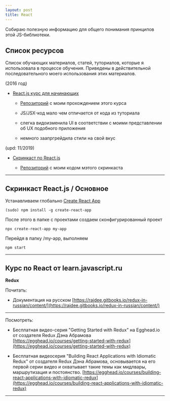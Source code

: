 ```yaml
---
layout: post
title: React
---
```


Собираю полезную информацию для общего понимания принципов этой JS-библиотеки.

<h2 class="post__small-heading">Список ресурсов</h2>

Список обучающих материалов, статей, туториалов, которые я использовала в процессе обучения.
Приведены в действительной последовательного моего использования этих материалов.

(2016 год)

* [React.js курс для начинающих](https://www.gitbook.com/book/maxfarseer/react-course-ru)

    + [Репозиторий](https://github.com/EkaterinaSava/react-course-ru__practice) с моим прохождением этого курса

    + JS/JSX-код мало чем отличается от кода из туториала

    + слегка видоизменила UI в соответствии с моими представлении об UX подобного приложения

    + немного заапргрейдила стили на свой вкус

(upd: 11/2019)

* [Скринкаст по React.js](https://learn.javascript.ru/screencast/react)

    + [Репозиторий](https://github.com/EkaterinaSava/react__screencast) с моим кодом мэтого скринкаста

---

<h2 class="post__small-heading">Скринкаст React.js / Основное</h2>

Устанавливаем глобально [Create React App](https://create-react-app.dev/)
```
(sudo) npm install -g create-react-app
```

После этого в папке с проектами создаем сконфигурированный проект
```
npx create-react-app my-app
```

Перейдя в папку /my-app, выполняем
```
npm start
```

---

<h2 class="post__small-heading">Курс по React от learn.javascript.ru</h2>

__Redux__

Почитать:

+ Документация на русском
[https://rajdee.gitbooks.io/redux-in-russian/content/](https://rajdee.gitbooks.io/redux-in-russian/content/)

<hr class="small">

Посмотреть:

+ Бесплатная видео-серия "Getting Started with Redux" на Egghead.io от создателя Redux Дэна Абрамова 
[https://egghead.io/courses/getting-started-with-redux](https://egghead.io/courses/getting-started-with-redux)

+ Бесплатная видеосерия "Building React Applications with Idiomatic Redux" от создателя Redux Дэна Абрамова, основывается на его первой серии видео и охватывает такие темы как мидлвары, маршрутизация и постоянство.
[https://egghead.io/courses/building-react-applications-with-idiomatic-redux](https://egghead.io/courses/building-react-applications-with-idiomatic-redux)

---

<!-- 11/01/2017 -->
